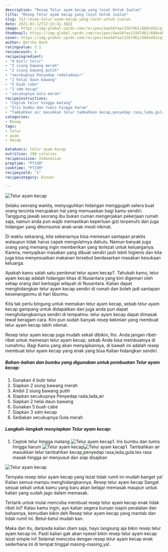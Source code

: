 ```yaml
---
description: "Resep Telur ayam kecap yang lezat Untuk Jualan"
title: "Resep Telur ayam kecap yang lezat Untuk Jualan"
slug: 312-resep-telur-ayam-kecap-yang-lezat-untuk-jualan
date: 2021-03-12T12:32:41.382Z
image: https://img-global.cpcdn.com/recipes/4ae56faa11567db1/680x482cq70/telur-ayam-kecap-foto-resep-utama.jpg
thumbnail: https://img-global.cpcdn.com/recipes/4ae56faa11567db1/680x482cq70/telur-ayam-kecap-foto-resep-utama.jpg
cover: https://img-global.cpcdn.com/recipes/4ae56faa11567db1/680x482cq70/telur-ayam-kecap-foto-resep-utama.jpg
author: Bertha Hunt
ratingvalue: 3.1
reviewcount: 4
recipeingredient:
- "4 butir telur"
- "2 siung bawang merah"
- "2 siung bawang putih"
- "secukupnya Penyedap radaladaair"
- "2 helai daun bawang"
- "5 buah cabe"
- "3 sdm kecap"
- "secukupnya Gula merah"
recipeinstructions:
- "Ceplok telur hingga matang"
- "Iris bumbu dan tumis hingga harum"
- "Tambahkan air masukkan telur tambahkan kecap,penyedap rasa,lada,gula.tes rasa masak hingga air menyusut dan siap disajikan"
categories:
- Resep
tags:
- telur
- ayam
- kecap

katakunci: telur ayam kecap 
nutrition: 290 calories
recipecuisine: Indonesian
preptime: "PT33M"
cooktime: "PT33M"
recipeyield: "1"
recipecategory: Dinner

---
```



![Telur ayam kecap](https://img-global.cpcdn.com/recipes/4ae56faa11567db1/680x482cq70/telur-ayam-kecap-foto-resep-utama.jpg)

Selaku seorang wanita, menyuguhkan hidangan menggugah selera buat orang tercinta merupakan hal yang memuaskan bagi kamu sendiri. Tanggung jawab seorang ibu bukan cuman mengerjakan pekerjaan rumah saja, namun anda pun wajib memastikan keperluan gizi terpenuhi dan juga hidangan yang dikonsumsi anak-anak mesti nikmat.

Di waktu  sekarang, kita sebenarnya bisa memesan santapan praktis walaupun tidak harus capek mengolahnya dahulu. Namun banyak juga orang yang memang ingin memberikan yang terlezat untuk keluarganya. Karena, menyajikan masakan yang dibuat sendiri jauh lebih higienis dan kita juga bisa menyesuaikan makanan tersebut berdasarkan masakan kesukaan keluarga. 



Apakah kamu salah satu penikmat telur ayam kecap?. Tahukah kamu, telur ayam kecap adalah hidangan khas di Nusantara yang kini digemari oleh setiap orang dari berbagai wilayah di Nusantara. Kalian dapat menghidangkan telur ayam kecap sendiri di rumah dan boleh jadi santapan kesenanganmu di hari liburmu.

Kita tak perlu bingung untuk memakan telur ayam kecap, sebab telur ayam kecap gampang untuk didapatkan dan juga anda pun dapat menghidangkannya sendiri di tempatmu. telur ayam kecap dapat dimasak lewat beragam cara. Kini pun sudah banyak resep kekinian yang membuat telur ayam kecap lebih nikmat.

Resep telur ayam kecap juga mudah sekali dibikin, lho. Anda jangan ribet-ribet untuk memesan telur ayam kecap, sebab Anda bisa membuatnya di rumahmu. Bagi Kamu yang akan menyajikannya, di bawah ini adalah resep membuat telur ayam kecap yang enak yang bisa Kalian hidangkan sendiri.

<!--inarticleads1-->

##### Bahan-bahan dan bumbu yang digunakan untuk pembuatan Telur ayam kecap:

1. Gunakan 4 butir telur
1. Siapkan 2 siung bawang merah
1. Ambil 2 siung bawang putih
1. Siapkan secukupnya Penyedap rada,lada,air
1. Siapkan 2 helai daun bawang
1. Gunakan 5 buah cabe
1. Siapkan 3 sdm kecap
1. Sediakan secukupnya Gula merah




<!--inarticleads2-->

##### Langkah-langkah menyiapkan Telur ayam kecap:

1. Ceplok telur hingga matang
<img src="https://img-global.cpcdn.com/steps/b74567f1557cca5a/160x128cq70/telur-ayam-kecap-langkah-memasak-1-foto.jpg" alt="Telur ayam kecap">1. Iris bumbu dan tumis hingga harum
<img src="https://img-global.cpcdn.com/steps/bfc8de5dc97e3587/160x128cq70/telur-ayam-kecap-langkah-memasak-2-foto.jpg" alt="Telur ayam kecap"><img src="https://img-global.cpcdn.com/steps/c7ead7de012bfb07/160x128cq70/telur-ayam-kecap-langkah-memasak-2-foto.jpg" alt="Telur ayam kecap">1. Tambahkan air masukkan telur tambahkan kecap,penyedap rasa,lada,gula.tes rasa masak hingga air menyusut dan siap disajikan
<img src="https://img-global.cpcdn.com/steps/79f2d89fe687985d/160x128cq70/telur-ayam-kecap-langkah-memasak-3-foto.jpg" alt="Telur ayam kecap">



Ternyata resep telur ayam kecap yang lezat tidak rumit ini mudah banget ya! Kalian semua mampu menghidangkannya. Resep telur ayam kecap Sangat sesuai sekali untuk kamu yang baru akan belajar memasak maupun untuk kalian yang sudah jago dalam memasak.

Tertarik untuk mulai mencoba membuat resep telur ayam kecap enak tidak ribet ini? Kalau kamu ingin, ayo kalian segera buruan siapin peralatan dan bahannya, kemudian bikin deh Resep telur ayam kecap yang mantab dan tidak rumit ini. Betul-betul mudah kan. 

Maka dari itu, daripada kalian diam saja, hayo langsung aja bikin resep telur ayam kecap ini. Pasti kalian gak akan nyesel bikin resep telur ayam kecap lezat simple ini! Selamat mencoba dengan resep telur ayam kecap enak sederhana ini di tempat tinggal masing-masing,ya!.

